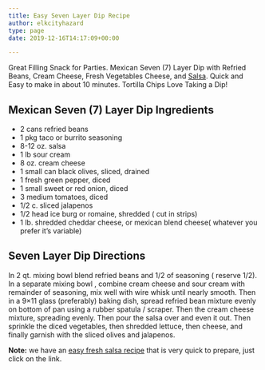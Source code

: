 ```yaml
---
title: Easy Seven Layer Dip Recipe
author: elkcityhazard
type: page
date: 2019-12-16T14:17:09+00:00

---
```

Great Filling Snack for Parties. Mexican Seven (7) Layer Dip with Refried Beans, Cream Cheese, Fresh Vegetables Cheese, and [Salsa][1]. Quick and Easy to make in about 10 minutes. Tortilla Chips Love Taking a Dip!

## Mexican Seven (7) Layer Dip Ingredients

  * 2 cans refried beans 
  * 1 pkg taco or burrito seasoning
  * 8-12 oz. salsa
  * 1 lb sour cream
  * 8 oz. cream cheese
  * 1 small can black olives, sliced, drained
  * 1 fresh green pepper, diced
  * 1 small sweet or red onion, diced
  * 3 medium tomatoes, diced
  * 1/2 c. sliced jalapenos
  * 1/2 head ice burg or romaine, shredded ( cut in strips)
  * 1 lb. shredded cheddar cheese, or mexican blend cheese( whatever you prefer it&#8217;s variable)

## Seven Layer Dip Directions

In 2 qt. mixing bowl blend refried beans and 1/2 of seasoning ( reserve 1/2). In a separate mixing bowl , combine cream cheese and sour cream with remainder of seasoning, mix well with wire whisk until nearly smooth. Then in a 9&#215;11 glass (preferably) baking dish, spread refried bean mixture evenly on bottom of pan using a rubber spatula / scraper. Then the cream cheese mixture, spreading evenly. Then pour the salsa over and even it out. Then sprinkle the diced vegetables, then shredded lettuce, then cheese, and finally garnish with the sliced olives and jalapenos.

**Note:** we have an [easy fresh salsa recipe][1] that is very quick to prepare, just click on the link.

 [1]: /wordpress/appetizers/fresh-mexican-salsa-recipe/
